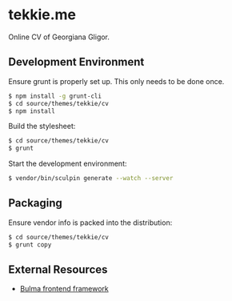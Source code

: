 # tekkie.me

Online CV of Georgiana Gligor.

## Development Environment

Ensure grunt is properly set up. This only needs to be done once.
```bash
$ npm install -g grunt-cli
$ cd source/themes/tekkie/cv
$ npm install
```

Build the stylesheet:
```bash
$ cd source/themes/tekkie/cv
$ grunt
```

Start the development environment:
```bash
$ vendor/bin/sculpin generate --watch --server
```

## Packaging

Ensure vendor info is packed into the distribution:
```bash
$ cd source/themes/tekkie/cv
$ grunt copy
```

## External Resources

* [Bulma frontend framework](http://bulma.io/)
